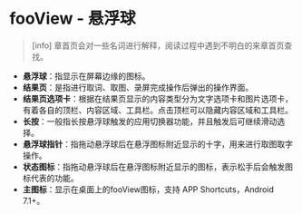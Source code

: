 # fooView - 悬浮球

>[info] 章首页会对一些名词进行解释，阅读过程中遇到不明白的来章首页查找。
* **悬浮球**：指显示在屏幕边缘的图标。
* **结果页**：是指进行取词、取图、录屏完成操作后弹出的操作界面。
* **结果页选项卡**：根据在结果页显示的内容类型分为文字选项卡和图片选项卡，有着各自的顶栏、内容区域、工具栏。点击顶栏可以隐藏内容区域和工具栏。
* **长按**：一般指长按悬浮球触发的应用切换器功能，并且触发后可继续滑动选择。
* **悬浮球指针**：指拖动悬浮球后在悬浮图标附近显示的十字，用来进行取图取字操作。
* **状态图标**：指拖动悬浮球后在悬浮图标附近显示的图标，表示松手后会触发图标代表的功能。
* **主图标**：显示在桌面上的fooView图标，支持 APP Shortcuts，Android 7.1+。